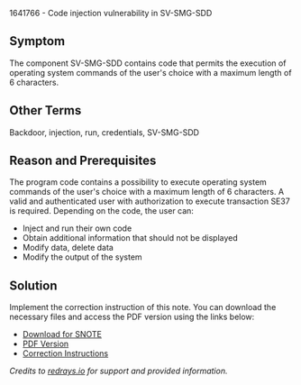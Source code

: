 1641766 - Code injection vulnerability in SV-SMG-SDD

## Symptom

The component SV-SMG-SDD contains code that permits the execution of operating system commands of the user's choice with a maximum length of 6 characters.

## Other Terms

Backdoor, injection, run, credentials, SV-SMG-SDD

## Reason and Prerequisites

The program code contains a possibility to execute operating system commands of the user's choice with a maximum length of 6 characters. A valid and authenticated user with authorization to execute transaction SE37 is required. Depending on the code, the user can:

- Inject and run their own code
- Obtain additional information that should not be displayed
- Modify data, delete data
- Modify the output of the system

## Solution

Implement the correction instruction of this note. You can download the necessary files and access the PDF version using the links below:

- [Download for SNOTE](https://notesdownloads.sap.com/note/0040000009748532017)
- [PDF Version](https://userapps.support.sap.com/sap/support/sfm/notes/print/0001641766?language=en-US&token=0C4EEE353F84DF7C7381FF42720EFAF6)
- [Correction Instructions](https://me.sap.com/corrins/0001641766/212)

*Credits to [redrays.io](https://redrays.io) for support and provided information.*